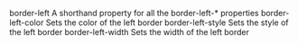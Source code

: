 border-left
    A shorthand property for all the border-left-* properties
border-left-color
    Sets the color of the left border
border-left-style
    Sets the style of the left border
border-left-width
    Sets the width of the left border
